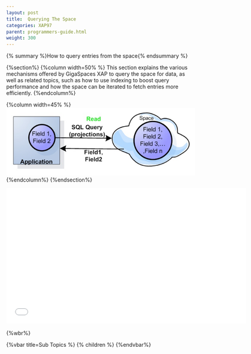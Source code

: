 ```yaml
---
layout: post
title:  Querying The Space
categories: XAP97
parent: programmers-guide.html
weight: 300
---
```


{% summary %}How to query entries from the space{% endsummary %}


{%section%}
{%column width=50% %}
This section explains the various mechanisms offered by GigaSpaces XAP to query the space for data, as well as related topics, such as how to use indexing to boost query performance and how the space can be iterated to fetch entries more efficiently.
{%endcolumn%}

{%column width=45% %}
![space-projections.jpg](/attachment_files/space-projections.jpg)
{%endcolumn%}
{%endsection%}

<iframe width="640" height="360" src="//www.youtube.com/embed/jC57mId3SMg?feature=player_detailpage" frameborder="0" allowfullscreen></iframe>


{%wbr%}

{%vbar title=Sub Topics %}
{% children %}
{%endvbar%}
